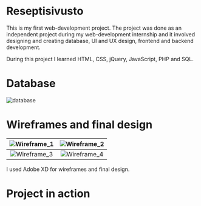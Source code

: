 # Reseptisivusto

This is my first web-development project. The project was done as an independent project during my web-development internship and it involved designing and creating database, UI and UX design, frontend and backend development.

During this project I learned HTML, CSS, jQuery, JavaScript, PHP and SQL.

# Database
![database](https://user-images.githubusercontent.com/80481715/151676517-cc9065a8-b485-4730-86c2-d937eff429ed.png)


# Wireframes and final design
![Wireframe_1](https://user-images.githubusercontent.com/80481715/151677112-9e512b9e-ff24-4c87-9c0c-f3f1455ff130.png) | ![Wireframe_2](https://user-images.githubusercontent.com/80481715/151677113-ad323e19-146f-40f9-9093-1e0399ead7bc.png)
:-------------------------:|:-------------------------:
![Wireframe_3](https://user-images.githubusercontent.com/80481715/151677115-47f5a9ca-8f24-4ef8-8d94-b1fbf4a695dd.png) | ![Wireframe_4](https://user-images.githubusercontent.com/80481715/151677116-8e62aedf-6f63-4f7b-adfb-0998db4fddfb.png)

I used Adobe XD for wireframes and final design.

# Project in action
